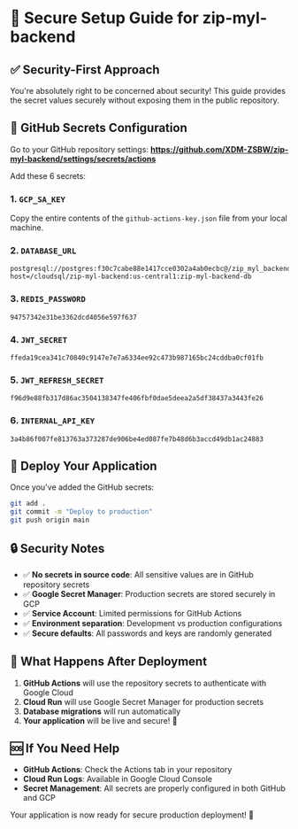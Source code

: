 # 🔐 Secure Setup Guide for zip-myl-backend

## ✅ Security-First Approach

You're absolutely right to be concerned about security! This guide provides the secret values securely without exposing them in the public repository.

## 🔑 GitHub Secrets Configuration

Go to your GitHub repository settings: **https://github.com/XDM-ZSBW/zip-myl-backend/settings/secrets/actions**

Add these 6 secrets:

### 1. `GCP_SA_KEY`
Copy the entire contents of the `github-actions-key.json` file from your local machine.

### 2. `DATABASE_URL`
```
postgresql://postgres:f30c7cabe88e1417cce0302a4ab0ecbc@/zip_myl_backend?host=/cloudsql/zip-myl-backend:us-central1:zip-myl-backend-db
```

### 3. `REDIS_PASSWORD`
```
94757342e31be3362dcd4056e597f637
```

### 4. `JWT_SECRET`
```
ffeda19cea341c70840c9147e7e7a6334ee92c473b987165bc24cddba0cf01fb
```

### 5. `JWT_REFRESH_SECRET`
```
f96d9e88fb317d86ac3504138347fe406fbf0dae5deea2a5df38437a3443fe26
```

### 6. `INTERNAL_API_KEY`
```
3a4b86f007fe813763a373287de906be4ed087fe7b48d6b3accd49db1ac24883
```

## 🚀 Deploy Your Application

Once you've added the GitHub secrets:

```bash
git add .
git commit -m "Deploy to production"
git push origin main
```

## 🔒 Security Notes

- ✅ **No secrets in source code**: All sensitive values are in GitHub repository secrets
- ✅ **Google Secret Manager**: Production secrets are stored securely in GCP
- ✅ **Service Account**: Limited permissions for GitHub Actions
- ✅ **Environment separation**: Development vs production configurations
- ✅ **Secure defaults**: All passwords and keys are randomly generated

## 🎯 What Happens After Deployment

1. **GitHub Actions** will use the repository secrets to authenticate with Google Cloud
2. **Cloud Run** will use Google Secret Manager for production secrets
3. **Database migrations** will run automatically
4. **Your application** will be live and secure! 🚀

## 🆘 If You Need Help

- **GitHub Actions**: Check the Actions tab in your repository
- **Cloud Run Logs**: Available in Google Cloud Console
- **Secret Management**: All secrets are properly configured in both GitHub and GCP

Your application is now ready for secure production deployment! 🎉
